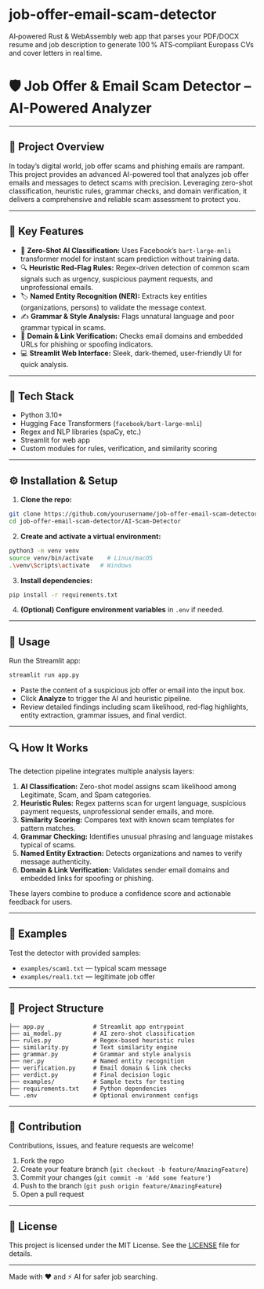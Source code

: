 # job-offer-email-scam-detector
AI‑powered Rust &amp; WebAssembly web app that parses your PDF/DOCX resume and job description to generate 100 % ATS‑compliant Europass CVs and cover letters in real time.  


# 🛡️ Job Offer & Email Scam Detector – AI-Powered Analyzer

---

## 🚀 Project Overview  
In today’s digital world, job offer scams and phishing emails are rampant. This project provides an advanced AI-powered tool that analyzes job offer emails and messages to detect scams with precision. Leveraging zero-shot classification, heuristic rules, grammar checks, and domain verification, it delivers a comprehensive and reliable scam assessment to protect you.

---

## 🌟 Key Features  
- 🤖 **Zero-Shot AI Classification:** Uses Facebook’s `bart-large-mnli` transformer model for instant scam prediction without training data.  
- 🔍 **Heuristic Red-Flag Rules:** Regex-driven detection of common scam signals such as urgency, suspicious payment requests, and unprofessional emails.  
- 🏷️ **Named Entity Recognition (NER):** Extracts key entities (organizations, persons) to validate the message context.  
- ✍️ **Grammar & Style Analysis:** Flags unnatural language and poor grammar typical in scams.  
- 🔗 **Domain & Link Verification:** Checks email domains and embedded URLs for phishing or spoofing indicators.  
- 💻 **Streamlit Web Interface:** Sleek, dark-themed, user-friendly UI for quick analysis.  

---

## 🧰 Tech Stack  
- Python 3.10+  
- Hugging Face Transformers (`facebook/bart-large-mnli`)  
- Regex and NLP libraries (spaCy, etc.)  
- Streamlit for web app  
- Custom modules for rules, verification, and similarity scoring  

---

## ⚙️ Installation & Setup  

1. **Clone the repo:**  
```bash
git clone https://github.com/yourusername/job-offer-email-scam-detector.git
cd job-offer-email-scam-detector/AI-Scam-Detector
```

2. **Create and activate a virtual environment:**  
```bash
python3 -m venv venv
source venv/bin/activate    # Linux/macOS
.\venv\Scripts\activate   # Windows
```

3. **Install dependencies:**  
```bash
pip install -r requirements.txt
```

4. **(Optional) Configure environment variables** in `.env` if needed.

---

## 🏃 Usage  

Run the Streamlit app:  
```bash
streamlit run app.py
```

- Paste the content of a suspicious job offer or email into the input box.  
- Click **Analyze** to trigger the AI and heuristic pipeline.  
- Review detailed findings including scam likelihood, red-flag highlights, entity extraction, grammar issues, and final verdict.

---

## 🔍 How It Works  

The detection pipeline integrates multiple analysis layers:

1. **AI Classification:** Zero-shot model assigns scam likelihood among Legitimate, Scam, and Spam categories.  
2. **Heuristic Rules:** Regex patterns scan for urgent language, suspicious payment requests, unprofessional sender emails, and more.  
3. **Similarity Scoring:** Compares text with known scam templates for pattern matches.  
4. **Grammar Checking:** Identifies unusual phrasing and language mistakes typical of scams.  
5. **Named Entity Extraction:** Detects organizations and names to verify message authenticity.  
6. **Domain & Link Verification:** Validates sender email domains and embedded links for spoofing or phishing.

These layers combine to produce a confidence score and actionable feedback for users.

---

## 🧪 Examples  

Test the detector with provided samples:  
- `examples/scam1.txt` — typical scam message  
- `examples/real1.txt` — legitimate job offer  

---

## 📁 Project Structure  

```
├── app.py              # Streamlit app entrypoint  
├── ai_model.py         # AI zero-shot classification  
├── rules.py            # Regex-based heuristic rules  
├── similarity.py       # Text similarity engine  
├── grammar.py          # Grammar and style analysis  
├── ner.py              # Named entity recognition  
├── verification.py     # Email domain & link checks  
├── verdict.py          # Final decision logic  
├── examples/           # Sample texts for testing  
├── requirements.txt    # Python dependencies  
└── .env                # Optional environment configs  
```

---

## 🤝 Contribution  

Contributions, issues, and feature requests are welcome!  
1. Fork the repo  
2. Create your feature branch (`git checkout -b feature/AmazingFeature`)  
3. Commit your changes (`git commit -m 'Add some feature'`)  
4. Push to the branch (`git push origin feature/AmazingFeature`)  
5. Open a pull request  

---

## 📄 License  

This project is licensed under the MIT License. See the [LICENSE](LICENSE) file for details.

---

Made with ❤️ and ⚡ AI for safer job searching.
